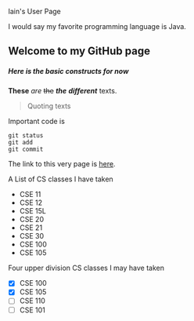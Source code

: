 Iain's User Page

I would say my favorite programming language is Java.

## Welcome to my GitHub page

##### Here is the basic constructs for now

**These** *are* ~~the~~ **_the_** ***different*** texts.

> Quoting texts

Important code is 
```
git status
git add
git commit
```

The link to this very page is [here](https://github.com/ibro912/ibro912.github.io).

A List of CS classes I have taken
- CSE 11
- CSE 12
- CSE 15L
- CSE 20
- CSE 21
- CSE 30
- CSE 100
- CSE 105

Four upper division CS classes I may have taken
- [x] CSE 100
- [x] CSE 105
- [ ] CSE 110
- [ ] CSE 101
